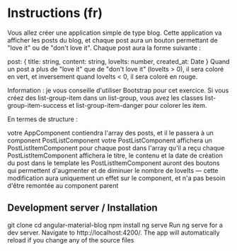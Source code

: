 # Instructions (fr)
Vous allez créer une application simple de type blog. Cette application va afficher les posts du blog, et chaque post aura un bouton permettant de "love it" ou de "don't love it". Chaque post aura la forme suivante :

post: {
  title: string,
  content: string,
  loveIts: number,
  created_at: Date
} 
Quand un post a plus de "love it" que de "don't love it" (loveIts > 0), il sera coloré en vert, et inversement quand loveIts < 0, il sera coloré en rouge.

Information : je vous conseille d'utiliser Bootstrap pour cet exercice. Si vous créez des list-group-item dans un list-group, vous avez les classes list-group-item-success et list-group-item-danger pour colorer les item.

En termes de structure :

votre AppComponent contiendra l'array des posts, et il le passera à un component PostListComponent
votre PostListComponent affichera un PostListItemComponent pour chaque post dans l'array qu'il a reçu
chaque PostListItemComponent affichera le titre, le contenu et la date de création du post dans le template
les PostListItemComponent auront des boutons qui permettent d'augmenter et de diminuer le nombre de loveIts — cette modification aura uniquement un effet sur le component, et n'a pas besoin d'être remontée au component parent


## Development server / Installation

git clone
cd angular-material-blog
npm install
ng serve
Run ng serve for a dev server. Navigate to http://localhost:4200/. The app will automatically reload if you change any of the source files

